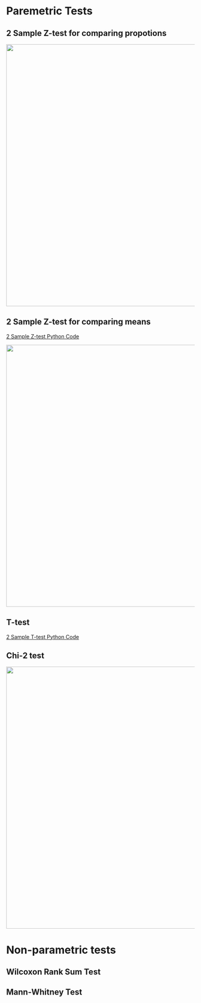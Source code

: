 # Paremetric Tests

## 2 Sample Z-test for comparing propotions 

<p>
  <img width =700 src = 
https://github.com/TatevKaren/data-science-popular-algorithms/blob/main/Statistical-tests/Binomial_2sample_2sided.png?raw=true?raw=true>
 </p> 
 
## 2 Sample Z-test for comparing means 
<a href = "https://github.com/TatevKaren/data-science-popular-algorithms/blob/main/Statistical-tests/2%20sample%20Z%20Test%20Porportions.py"> 2 Sample Z-test Python Code</a>  

<p>
  <img width =700 src = 
https://github.com/TatevKaren/data-science-popular-algorithms/blob/main/Statistical-tests/Z-test.png?raw=true>
 </p> 
 
## T-test
<a href = "https://github.com/TatevKaren/data-science-popular-algorithms/blob/main/Statistical-tests/2-Sample-2-sided-T-test.py"> 2 Sample T-test Python Code</a>  





## Chi-2 test
<p>
  <img width =700 src = 
https://github.com/TatevKaren/data-science-popular-algorithms/blob/main/Statistical-tests/Chi2_Test.png?raw=true
?raw=true>
 </p> 

# Non-parametric tests

## Wilcoxon Rank Sum Test

## Mann-Whitney Test
